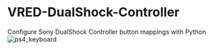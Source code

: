 # VRED-DualShock-Controller
Configure Sony DualShock Controller button mappings with Python
![ps4_keyboard](https://user-images.githubusercontent.com/39199224/101289229-2bef7680-37c9-11eb-8b1b-7bea534b7447.jpg)
